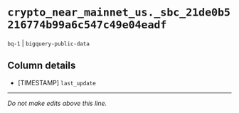 # `crypto_near_mainnet_us._sbc_21de0b5216774b99a6c547c49e04eadf`
`bq-1` | `bigquery-public-data`

## Column details
* [TIMESTAMP] `last_update`

-------------------------------------------------------------------------------
*Do not make edits above this line.*
